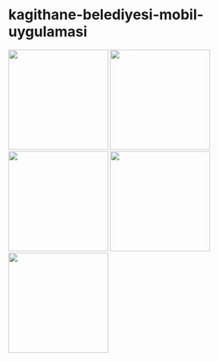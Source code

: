 # kagithane-belediyesi-mobil-uygulamasi

<p float="left">
<img src="https://user-images.githubusercontent.com/45149807/196691027-86bec55b-6f37-416a-954d-c9bac44d5b9a.jpg" width="200" />
<img src="https://user-images.githubusercontent.com/45149807/196691007-5df3a712-5afa-4356-b11b-fcd2b994fb9a.jpg" width="200" />
<img src="https://user-images.githubusercontent.com/45149807/196691010-e36cd61e-4425-412d-bfa0-b9906da5e4e4.jpg" width="200" />
<img src="https://user-images.githubusercontent.com/45149807/196691013-0c1c095d-5c14-411c-8027-18775cf5aba3.jpg" width="200" />
<img src="https://user-images.githubusercontent.com/45149807/196691017-7f773a96-0ca6-4e6b-902e-4dfd8616933c.jpg" width="200" />
</p>
